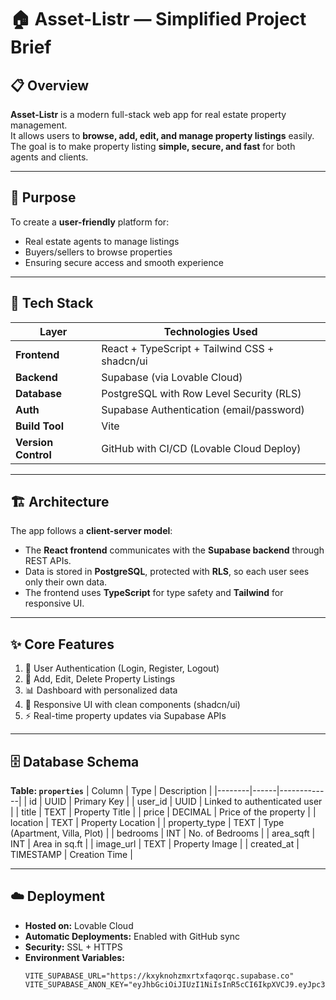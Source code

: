 # 🏠 Asset-Listr — Simplified Project Brief

## 📋 Overview
**Asset-Listr** is a modern full-stack web app for real estate property management.  
It allows users to **browse, add, edit, and manage property listings** easily.  
The goal is to make property listing **simple, secure, and fast** for both agents and clients.

---

## 🎯 Purpose
To create a **user-friendly** platform for:
- Real estate agents to manage listings  
- Buyers/sellers to browse properties  
- Ensuring secure access and smooth experience  

---

## 🧠 Tech Stack
| Layer | Technologies Used |
|-------|--------------------|
| **Frontend** | React + TypeScript + Tailwind CSS + shadcn/ui |
| **Backend** | Supabase (via Lovable Cloud) |
| **Database** | PostgreSQL with Row Level Security (RLS) |
| **Auth** | Supabase Authentication (email/password) |
| **Build Tool** | Vite |
| **Version Control** | GitHub with CI/CD (Lovable Cloud Deploy) |

---

## 🏗️ Architecture
The app follows a **client-server model**:  
- The **React frontend** communicates with the **Supabase backend** through REST APIs.  
- Data is stored in **PostgreSQL**, protected with **RLS**, so each user sees only their own data.  
- The frontend uses **TypeScript** for type safety and **Tailwind** for responsive UI.

---

## ✨ Core Features
1. 🔐 User Authentication (Login, Register, Logout)  
2. 🏡 Add, Edit, Delete Property Listings  
3. 📊 Dashboard with personalized data  
4. 💬 Responsive UI with clean components (shadcn/ui)  
5. ⚡ Real-time property updates via Supabase APIs  

---

## 🗄️ Database Schema
**Table: `properties`**
| Column | Type | Description |
|--------|------|-------------|
| id | UUID | Primary Key |
| user_id | UUID | Linked to authenticated user |
| title | TEXT | Property Title |
| price | DECIMAL | Price of the property |
| location | TEXT | Property Location |
| property_type | TEXT | Type (Apartment, Villa, Plot) |
| bedrooms | INT | No. of Bedrooms |
| area_sqft | INT | Area in sq.ft |
| image_url | TEXT | Property Image |
| created_at | TIMESTAMP | Creation Time |

---

## ☁️ Deployment
- **Hosted on:** Lovable Cloud  
- **Automatic Deployments:** Enabled with GitHub sync  
- **Security:** SSL + HTTPS  
- **Environment Variables:**
  ```env
  VITE_SUPABASE_URL="https://kxyknohzmxrtxfaqorqc.supabase.co"
  VITE_SUPABASE_ANON_KEY="eyJhbGciOiJIUzI1NiIsInR5cCI6IkpXVCJ9.eyJpc3MiOiJzdXBhYmFzZSIsInJlZiI6Imt4eWtub2h6bXhydHhmYXFvcnFjIiwicm9sZSI6ImFub24iLCJpYXQiOjE3NTk0MTM4MzgsImV4cCI6MjA3NDk4OTgzOH0._wv9GtWSKl29rC0xiXIDj6U1TWxqMbrS2mc5iFc4vgg"

